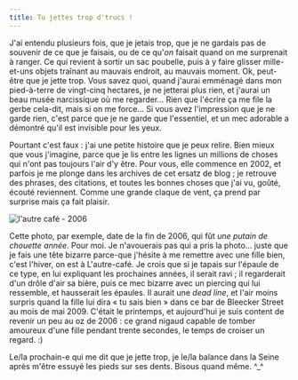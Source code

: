 ```yaml
---
title: Tu jettes trop d'trucs !
---
```


J'ai entendu plusieurs fois, que je jetais trop, que je ne gardais pas de
souvenir de ce que je faisais, ou de ce qu'_on_ faisait quand on me surprenait
à ranger. Ce qui revient à sortir un sac poubelle, puis à y faire glisser
mille-et-uns objets traînant au mauvais endroit, au mauvais moment. Ok, peut-
être que je jette trop. Vous savez quoi, quand j'aurai emménagé dans mon
pied-à-terre de vingt-cinq hectares, je ne jetterai plus rien, et j'aurai un
beau musée narcissique où me regarder... Rien que l'écrire ça me file la gerbe
cela-dit, mais si on me force... Si vous avez l'impression que je ne garde
rien, c'est parce que je ne garde que l'essentiel, et un mec adorable a
démontré qu'il est invisible pour les yeux.

Pourtant c'est faux : j'ai une petite histoire que je peux relire. Bien mieux
que vous j'imagine, parce que je lis entre les lignes un millions de choses
qui n'ont pas toujours l'air d'y être. Pour vous, elle commence en 2002, et
parfois je me plonge dans les archives de cet ersatz de blog ; je retrouve des
phrases, des citations, et toutes les bonnes choses que j'ai vu, goûté, écouté
reviennent. Comme une grande claque de vent, ça prend par surprise mais ça
fait plaisir.

![l'autre café -
2006](http://static.cyprio.net/wtf/media/lautre_cafe_2006_nb_400.jpg)

Cette photo, par exemple, date de la fin de 2006, qui fût _une putain de
chouette année_. Pour moi. Je n'avouerais pas qui a pris la photo... juste que
je fais une tête bizarre parce-que j'hésite à me remettre avec une fille bien,
c'est l'hiver, on est à L'autre-café. Je crois que si je tapais sur l'épaule
de ce type, en lui expliquant les prochaines années, il serait ravi ; il
regarderait d'un drôle d'air sa bière, puis ce mec bizarre avec un piercing
qui lui ressemble, et hausserait les épaules. Il aurait une _dead line_, et
l'air moins surpris quand la fille lui dira « tu sais bien » dans ce bar de
Bleecker Street au mois de mai 2009. C'était le printemps, et aujourd'hui je
suis content de revenir un peu au oz de 2006 : ce grand nigaud capable de
tomber amoureux d'une fille pendant trente secondes, le temps de croiser un
regard. :)

Le/la prochain-e qui me dit que je jette trop, je le/la balance dans la Seine
après m'être essuyé les pieds sur ses dents. Bisous quand même. ^_^

